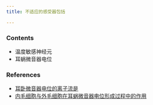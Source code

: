 ```yaml
---
title: 不适应的感受器包括

--- 
```


### Contents
- 温度敏感神经元
- 耳蜗微音器电位

### References
- [耳卧微音器电位的离子流是](/耳卧微音器电位的离子流是)
- [内毛细胞与外毛细胞在耳蜗微音器电位形成过程中的作用](/内毛细胞与外毛细胞在耳蜗微音器电位形成过程中的作用)
